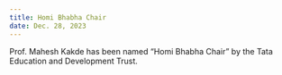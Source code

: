```yaml
---
title: Homi Bhabha Chair
date: Dec. 28, 2023 
---
```


Prof. Mahesh Kakde has been named “Homi Bhabha Chair” by the Tata Education and Development Trust.